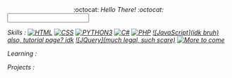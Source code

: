 <!--
### Hi there 👋


**MansiAyer/MansiAyer** is a ✨ _special_ ✨ repository because its `README.md` (this file) appears on your GitHub profile.

Here are some ideas to get you started:

- 🔭 I’m currently working on ...
- 🌱 I’m currently learning ...
- 👯 I’m looking to collaborate on ...
- 🤔 I’m looking for help with ...
- 💬 Ask me about ...
- 📫 How to reach me: ...
- 😄 Pronouns: ...
- ⚡ Fun fact: ...
-->


<div align="center"> :octocat: <i>Hello There!<i> :octocat: <span> </div>
<input type="text" pattern="/general kenobi/i"/>
   
<!--
   <p> Skills : 
      <span> [![HTML](https://www.w3.org/html/logo/badge/html5-badge-h-solo.png)](http://www.w3.org/html/logo/) </span>
      <span> [![CSS](https://upload.wikimedia.org/wikipedia/commons/6/62/CSS3_logo.svg)](https://commons.wikimedia.org/wiki/File:CSS3_logo.svg) </span>
      <span> [![PYTHON3](https://www.python.org/static/community_logos/python-logo-generic.svg)](https://www.python.org/community/logos/) </span>
      <span> [![C#](https://upload.wikimedia.org/wikipedia/commons/0/0d/C_Sharp_wordmark.svg)](https://commons.wikimedia.org/wiki/File:C_Sharp_wordmark.svg) </span>
      <span> [![PHP](https://www.php.net/images/logos/new-php-logo.svg)](https://www.php.net/download-logos.php) </span>
      <span> [![JavaScript](idk bruh)](https://www.javascript.com/) [also, tutorial page? idk](https://javascript.info/)</span>
      <span> [![JQuery](much legal, such scare)](https://brand.jquery.org/logos/#the-mark) </span>
      <span> [![More to come](http://cdn2.scratch.mit.edu/get_image/gallery/981806_170x100.png)](https://www.deviantart.com/annefaizuani/art/FREE-TO-USE-Loading-animation-483231761) </span>
   </p>
   -->
   Skills : 
       [![HTML](https://www.w3.org/html/logo/badge/html5-badge-h-solo.png)](http://www.w3.org/html/logo/) 
       [![CSS](https://upload.wikimedia.org/wikipedia/commons/6/62/CSS3_logo.svg)](https://commons.wikimedia.org/wiki/File:CSS3_logo.svg) 
       [![PYTHON3](https://www.python.org/static/community_logos/python-logo-generic.svg)](https://www.python.org/community/logos/) 
       [![C#](https://upload.wikimedia.org/wikipedia/commons/0/0d/C_Sharp_wordmark.svg)](https://commons.wikimedia.org/wiki/File:C_Sharp_wordmark.svg) 
       [![PHP](https://www.php.net/images/logos/new-php-logo.svg)](https://www.php.net/download-logos.php) 
       [![JavaScript](idk bruh)](https://www.javascript.com/) [also, tutorial page? idk](https://javascript.info/)
       [![JQuery](much legal, such scare)](https://brand.jquery.org/logos/#the-mark) 
       [![More to come](http://cdn2.scratch.mit.edu/get_image/gallery/981806_170x100.png)](https://www.deviantart.com/annefaizuani/art/FREE-TO-USE-Loading-animation-483231761) 
   <p> Learning :
   </p>
   
   <p> Projects :
   </p>
   
  <!-- 
-->
   

